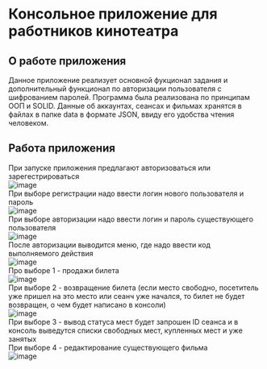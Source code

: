 # Консольное приложение для работников кинотеатра
## О работе приложения
Данное приложение реализует основной фукционал задания и дополнительный функционал по авторизации пользователя с шифрованием паролей. Программа была реализована по принципам ООП и SOLID. Данные об аккаунтах, сеансах и фильмах хранятся в файлах в папке data в формате JSON, ввиду его удобства чтения человеком.
## Работа приложения
При запуске приложения предлагают авторизоваться или зарегестрироваться <br/>
![image](https://github.com/vladimirch-afk/SoftwareDesign_HW_1/assets/93833696/6f4b2d2d-9c31-41d2-b988-8afc567a6ae7) <br/>
При выборе регистрации надо ввести логин нового пользователя и пароль <br/>
![image](https://github.com/vladimirch-afk/SoftwareDesign_HW_1/assets/93833696/e30d217d-e36a-4e43-a057-12fe1e374577) <br/>
При выборе авторизации надо ввести логин и пароль существующего пользователя <br/>
![image](https://github.com/vladimirch-afk/SoftwareDesign_HW_1/assets/93833696/b722a08d-18e5-4b6e-b7e7-1b0bf2028615) <br/>
После авторизации выводится меню, где надо ввести код выполняемого действия <br/>
![image](https://github.com/vladimirch-afk/SoftwareDesign_HW_1/assets/93833696/81299207-523d-4f96-afc8-101a44180ee1) <br/>
Про выборе 1 - продажи билета <br/>
![image](https://github.com/vladimirch-afk/SoftwareDesign_HW_1/assets/93833696/957aa9c7-611a-4ce1-8808-3b97412c5833) <br/>
При выборе 2 - возвращение билета (если место свободно, посетитель уже пришел на это место или сеанч уже начался, то билет не будет возвращен, о чем будет написано в консоли) <br/>
![image](https://github.com/vladimirch-afk/SoftwareDesign_HW_1/assets/93833696/ec94e042-16e9-495b-8188-66b3b0eaaf8e) <br/>
При выборе 3 - вывод статуса мест будет запрошен ID сеанса и в консоль выведутся списки свободных мест, купленных мест и уже занятых <br/>
При выборе 4 - редактирование существующего фильма <br/>
![image](https://github.com/vladimirch-afk/SoftwareDesign_HW_1/assets/93833696/f4c88d23-7f71-4745-8d76-77e6a57b1d5c) <br/>







